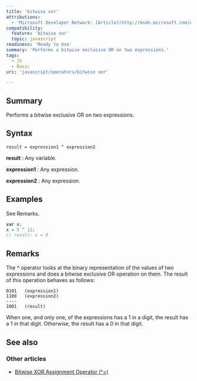 ```yaml
---
title: 'bitwise xor'
attributions:
  - 'Microsoft Developer Network: [Article](http://msdn.microsoft.com/en-us/library/ie/ece515h6(v=vs.94).aspx)'
compatibility:
  feature: 'bitwise xor'
  topic: javascript
readiness: 'Ready to Use'
summary: 'Performs a bitwise exclusive OR on two expressions.'
tags:
  - JS
  - Basic
uri: 'javascript/operators/bitwise xor'

---
```

## Summary

Performs a bitwise exclusive OR on two expressions.

## Syntax

    result = expression1 ^ expression2

**result**
:   Any variable.

**expression1**
:   Any expression.

**expression2**
:   Any expression.

## Examples

See Remarks.

``` js
var x;
x = 5 ^ 12;
// result: x = 9
```

## Remarks

The **\^** operator looks at the binary representation of the values of two expressions and does a bitwise exclusive OR operation on them. The result of this operation behaves as follows:

    0101   (expression1)
    1100   (expression2)
    ----
    1001   (result)

When one, and only one, of the expressions has a 1 in a digit, the result has a 1 in that digit. Otherwise, the result has a 0 in that digit.

## See also

### Other articles

-   [Bitwise XOR Assignment Operator (\^=)](/javascript/operators/bitwise_xor_assignment)

